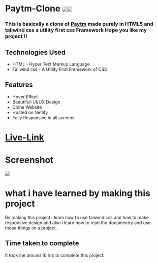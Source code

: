 # Paytm-Clone ![](https://img.shields.io/badge/clone-project-orange )![](https://img.shields.io/badge/Technologies--used-Tailwind--css-blue)


 ### This is basically a clone of [Paytm](https://paytm.com/) made purely in HTML5 and tailwind css a utility first css Framework Hope you like my project !!


 ## Technologies Used
  - HTML - Hyper Text Markup Language
  - Tailwind css - A Utility First Framework of CSS

  ## Features
- Hover Effect
- Beautifull UI/UX Design
- Clone Website
- Hosted on Netlify
- Fully Responsive in all screens

# [Live-Link](https://thisisforeducationalpurpose.netlify.app/)

# Screenshot

![](./screenshot/screenshot.png)


# what i have learned by making this project

By making this project i learn how to use tailwind css and how to make responsive design and also i learn how to read the documentry and use those things on a project.

## Time taken to complete 

It took me around 16 hrs to complete this project.

